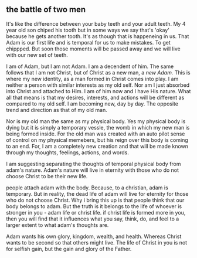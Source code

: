 ## the battle of two men


It's like the difference between your baby teeth and your adult teeth. My 4 year old son chiped his tooth but in some ways we say that's 'okay' because he gets another tooth. It's as though that is happeneing in us. That Adam is our first life and is temporal for us to make mistakes. To get chippped. But soon those moments will be passed away and we will live with our new set of teeth.

I am of Adam, but I am not Adam. I am a decendent of him. The same follows that I am not Christ, but of Christ as a new man, a _new Adam._ This is where my new identity, as a man formed in Christ comes into play. I am neither a person with similar interests as my old self. Nor am I just absorbed into Christ and attached to Him. I am of him now and I have His nature. What all that means is that my desires, interests, and actions will be different as compared to my old self. I am becoming new, day by day. The opposite trend and direction as that of my old man. 

Nor is my old man the same as my physical body. Yes my physical body is dying but it is simply a temporary vessle, the womb in which my new man is being formed inside. For the old man was created with an auto pilot sense of control on my physical memebers, but his reign over this body is coming to an end. For, I am a completely new creation and that will be made known through my thoughts, feelings, actions, and words.

I am suggesting separating the thoughts of temporal physical body from adam's nature. Adam's nature will live in eternity with those who do not choose Christ to be their new life.

people attach adam with the body. Because, to a christian, adam is temporary. But in reality, the dead life of adam will live for eternity for those who do not choose Christ. Why i bring this up is that people think that our body belongs to adam. But the truth is it belongs to the life of whoever is stronger in you - adam life or christ life. if christ life is formed more in you, then you will find that it influences what you say, think, do, and feel to a larger extent to what adam's thoughts are. 

Adam wants his own glory, kingdom, wealth, and health. Whereas Christ wants to be second so that others might live. The life of Christ in you is not for selfish gain, but the gain and glory of the Father.
